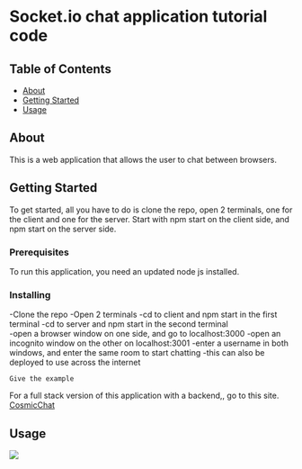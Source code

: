 # Socket.io chat application tutorial code

## Table of Contents

- [About](#about)
- [Getting Started](#getting_started)
- [Usage](#usage)


## About <a name = "about"></a>

This is a web application that allows the user to chat between browsers. 

## Getting Started <a name = "getting_started"></a>

To get started, all you have to do is clone the repo, open 2 terminals, one for the client
and one for the server. Start with npm start on the client side, and npm start on the server side.

### Prerequisites

To run this application, you need an updated node js installed. 


### Installing

-Clone the repo
-Open 2 terminals
-cd to client and npm start in the first terminal 
-cd to server and npm start in the second terminal
</br>
-open a browser window on one side, and go to localhost:3000
-open an incognito window on the other on localhost:3001
-enter a username in both windows, and enter the same room to start chatting
-this can also be deployed to use across the internet

```
Give the example
```

For a full stack version of this application with a backend,, 
go to this site. 
[CosmicChat](https://cosmic-chatcord.herokuapp.com/)



## Usage <a name = "usage"></a>

![](https://media1.giphy.com/media/LP4gBgfppLxICAgDB2/giphy.gif?cid=790b7611f4fe844228bcb143f9a9abb9c19b44468c42dd94&rid=giphy.gif&ct=g)